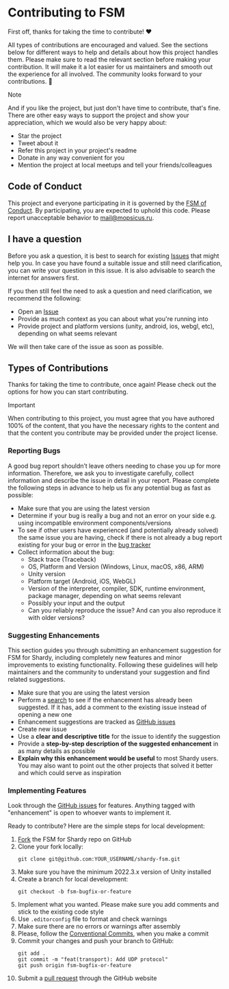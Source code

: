 # Contributing to FSM

First off, thanks for taking the time to contribute! ❤️

All types of contributions are encouraged and valued. See the sections below for different ways to help and details about how this project handles them. Please make sure to read the relevant section before making your contribution. It will make it a lot easier for us maintainers and smooth out the experience for all involved. The community looks forward to your contributions. 🎉

> [!NOTE]
> And if you like the project, but just don't have time to contribute, that's fine. There are other easy ways to support the project and show your appreciation, which we would also be very happy about:
> - Star the project
> - Tweet about it
> - Refer this project in your project's readme
> - Donate in any way convenient for you
> - Mention the project at local meetups and tell your friends/colleagues

## Code of Conduct

This project and everyone participating in it is governed by the [FSM of Conduct](./CODE_OF_CONDUCT.md). By participating, you are expected to uphold this code. Please report unacceptable behavior to mail@mopsicus.ru.

## I have a question

Before you ask a question, it is best to search for existing [Issues](https://github.com/mopsicus/shardy-fsm/issues) that might help you. In case you have found a suitable issue and still need clarification, you can write your question in this issue. It is also advisable to search the internet for answers first.

If you then still feel the need to ask a question and need clarification, we recommend the following:

- Open an [Issue](https://github.com/mopsicus/shardy-fsm/issues/new)
- Provide as much context as you can about what you're running into
- Provide project and platform versions (unity, android, ios, webgl, etc), depending on what seems relevant

We will then take care of the issue as soon as possible.

## Types of Contributions

Thanks for taking the time to contribute, once again! Please check out the options for how you can start contributing.

> [!IMPORTANT] 
> When contributing to this project, you must agree that you have authored 100% of the content, that you have the necessary rights to the content and that the content you contribute may be provided under the project license.

### Reporting Bugs

A good bug report shouldn’t leave others needing to chase you up for more information. Therefore, we ask you to investigate carefully, collect information and describe the issue in detail in your report. Please complete the following steps in advance to help us fix any potential bug as fast as possible:

- Make sure that you are using the latest version
- Determine if your bug is really a bug and not an error on your side e.g. using incompatible environment components/versions
- To see if other users have experienced (and potentially already solved) the same issue you are having, check if there is not already a bug report existing for your bug or error in the [bug tracker](https://github.com/mopsicus/shardy-fsm/issues?q=label%3Abug)
- Collect information about the bug:
  - Stack trace (Traceback)
  - OS, Platform and Version (Windows, Linux, macOS, x86, ARM)
  - Unity version
  - Platform target (Android, iOS, WebGL)
  - Version of the interpreter, compiler, SDK, runtime environment, package manager, depending on what seems relevant
  - Possibly your input and the output
  - Can you reliably reproduce the issue? And can you also reproduce it with older versions?

### Suggesting Enhancements

This section guides you through submitting an enhancement suggestion for FSM for Shardy, including completely new features and minor improvements to existing functionality. Following these guidelines will help maintainers and the community to understand your suggestion and find related suggestions.

- Make sure that you are using the latest version
- Perform a [search](https://github.com/mopsicus/shardy-fsm/issues) to see if the enhancement has already been suggested. If it has, add a comment to the existing issue instead of opening a new one
- Enhancement suggestions are tracked as [GitHub issues](https://github.com/mopsicus/shardy-fsm/issues)
- Create new issue
- Use a **clear and descriptive title** for the issue to identify the suggestion
- Provide a **step-by-step description of the suggested enhancement** in as many details as possible
- **Explain why this enhancement would be useful** to most Shardy users. You may also want to point out the other projects that solved it better and which could serve as inspiration

### Implementing Features

Look through the [GitHub issues](https://github.com/mopsicus/shardy-fsm/issues) for features. Anything tagged with "enhancement" is open to whoever wants to implement it.

Ready to contribute? Here are the simple steps for local development:

1. [Fork](https://github.com/mopsicus/shardy-fsm/fork) the FSM for Shardy repo on GitHub
2. Clone your fork locally:
    ```
    git clone git@github.com:YOUR_USERNAME/shardy-fsm.git
    ```
3. Make sure you have the minimum 2022.3.x version of Unity installed
4. Create a branch for local development:
    ```
    git checkout -b fsm-bugfix-or-feature
    ```
5. Implement what you wanted. Please make sure you add comments and stick to the existing code style
6. Use `.editorconfig` file to format and check warnings 
7. Make sure there are no errors or warnings after assembly
8. Please, follow the [Conventional Commits](https://www.conventionalcommits.org), when you make a commit
9. Commit your changes and push your branch to GitHub:
    ```    
    git add .
    git commit -m "feat(transport): Add UDP protocol"
    git push origin fsm-bugfix-or-feature
    ```
10. Submit a [pull request](https://docs.github.com/en/pull-requests/collaborating-with-pull-requests/proposing-changes-to-your-work-with-pull-requests/creating-a-pull-request) through the GitHub website
